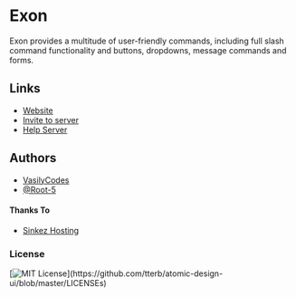 
# Exon

 Exon provides a multitude of user-friendly commands, including full slash command functionality and buttons, dropdowns, message commands and forms.


## Links

 - [Website](https://sites.google.com/view/exon-bot)
 - [Invite to server](https://discord.com/oauth2/authorize?client_id=931158201779486730&permissions=1644972474359&scope=bot%20applications.commands)
 - [Help Server](https://discord.gg/invite/54DTY7hv)


## Authors

- [VasilyCodes](https://www.github.comVasilyCodes)
- [@Root-5](https://www.github.com/Root-5)


#### Thanks To
- [Sinkez Hosting](https://hosting.sinkezstudios.com)


### License
[![MIT License](https://img.shields.io/apm/l/atomic-design-ui.svg?)](https://github.com/tterb/atomic-design-ui/blob/master/LICENSEs)

